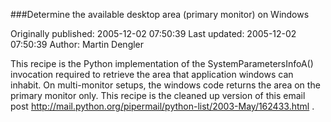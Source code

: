 ###Determine the available desktop area (primary monitor) on Windows

Originally published: 2005-12-02 07:50:39
Last updated: 2005-12-02 07:50:39
Author: Martin Dengler

This recipe is the Python implementation of the SystemParametersInfoA() invocation required to retrieve the area that application windows can inhabit.  On multi-monitor setups, the windows code returns the area on the primary monitor only.  This recipe is the cleaned up version of this email post http://mail.python.org/pipermail/python-list/2003-May/162433.html .